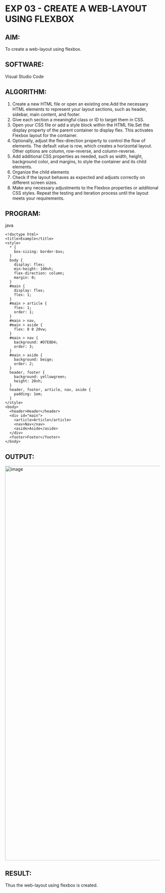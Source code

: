 # EXP 03 - CREATE A WEB-LAYOUT USING FLEXBOX

## AIM:
To create a web-layout using flexbox.

## SOFTWARE:

Visual Studio Code

## ALGORITHM:

1) Create a new HTML file or open an existing one.Add the necessary HTML elements to represent your layout sections, such as header, sidebar, main content, and footer.
2) Give each section a meaningful class or ID to target them in CSS.
3) Open your CSS file or add a style block within the HTML file.Set the display property of the parent container to display flex. This activates Flexbox layout for the container.
4) Optionally, adjust the flex-direction property to control the flow of elements. The default value is row, which creates a horizontal layout. Other options are column, row-reverse, and column-reverse.
5) Add additional CSS properties as needed, such as width, height, background color, and margins, to style the container and its child elements.
6) Organize the child elements
7) Check if the layout behaves as expected and adjusts correctly on different screen sizes.
8) Make any necessary adjustments to the Flexbox properties or additional CSS styles.
Repeat the testing and iteration process until the layout meets your requirements.

## PROGRAM:

java
```
<!doctype html>
<title>Example</title>
<style>
  * {
    box-sizing: border-box; 
  }
  body {
    display: flex;
    min-height: 100vh;
    flex-direction: column;
    margin: 0;
  }
  #main {
    display: flex;
    flex: 1;
  }
  #main > article {
    flex: 1;
    order: 1;
  }
  #main > nav, 
  #main > aside {
    flex: 0 0 20vw;
  }
  #main > nav {
    background: #D7E8D4;
    order: 3;
  }
  #main > aside {
    background: beige;
    order: 2;
  }
  header, footer {
    background: yellowgreen;
    height: 20vh;
  }
  header, footer, article, nav, aside {
    padding: 1em;
  }
</style>
<body>
  <header>Header</header>
  <div id="main">
    <article>Article</article>
    <nav>Nav</nav>
    <aside>Aside</aside>
  </div>
  <footer>Footer</footer>
</body>
```

## OUTPUT:

<img width="1280" alt="image" src="https://github.com/Monisha-11/EXP-03---MODERN-WEB/assets/93427240/b3a35b2d-cddd-4101-95c6-0900a6f2ab1b">

## RESULT:

Thus the web-layout using flexbox is created.
